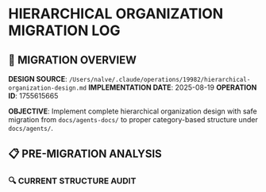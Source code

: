 
# HIERARCHICAL ORGANIZATION MIGRATION LOG

## 🎯 MIGRATION OVERVIEW

**DESIGN SOURCE**: `/Users/nalve/.claude/operations/19982/hierarchical-organization-design.md`
**IMPLEMENTATION DATE**: 2025-08-19
**OPERATION ID**: 1755615665

**OBJECTIVE**: Implement complete hierarchical organization design with safe migration from `docs/agents-docs/` to proper category-based structure under `docs/agents/`.

## 📋 PRE-MIGRATION ANALYSIS

### 🔍 CURRENT STRUCTURE AUDIT
